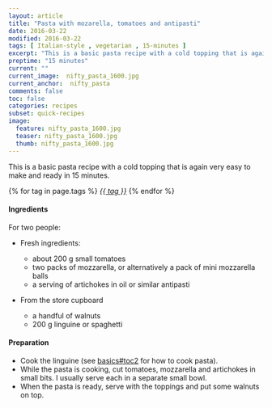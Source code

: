```yaml
---
layout: article
title: "Pasta with mozarella, tomatoes and antipasti"
date: 2016-03-22
modified: 2016-03-22
tags: [ Italian-style , vegetarian , 15-minutes ]
excerpt: "This is a basic pasta recipe with a cold topping that is again very easy to ..."
preptime: "15 minutes"
current: ""
current_image:  nifty_pasta_1600.jpg
current_anchor:  nifty_pasta
comments: false
toc: false
categories: recipes
subset: quick-recipes
image:
  feature: nifty_pasta_1600.jpg
  teaser: nifty_pasta_1600.jpg
  thumb: nifty_pasta_1600.jpg
---
```




This is a basic pasta recipe with a cold topping that is again very easy to make and ready in 15 minutes.


{% for tag in page.tags %}&nbsp;<a class="post-tag" href="{{ site.url}}/tags/#{{ tag }}">_{{ tag }}_</a>&nbsp;{% endfor %}

#### Ingredients

For two people:

- Fresh ingredients:
  - about 200 g small tomatoes
  - two packs of mozzarella, or alternatively a pack of mini mozzarella balls
  - a serving of artichokes in oil or similar antipasti

- From the store cupboard  
  - a handful of walnuts
  - 200 g linguine or spaghetti

#### Preparation

- Cook the linguine (see <a href="{{ site.url }}/basics">basics#toc2</a> for how to cook pasta).
- While the pasta is cooking, cut tomatoes, mozzarella and artichokes in small bits. I usually serve each in a separate small bowl.
- When the pasta is ready, serve with the toppings and put some walnuts on top.
